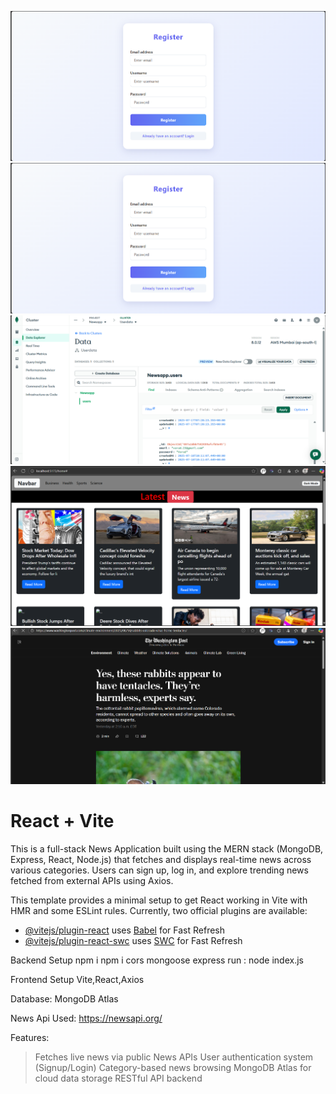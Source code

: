 ![image alt](https://github.com/Varadgheware/Newsapp/blob/6f25d272f3887fb52efb6d1063d9091cd4507f71/Screenshot%202025-08-15%20185256.png)
![image alt](https://github.com/Varadgheware/Newsapp/blob/6f25d272f3887fb52efb6d1063d9091cd4507f71/Screenshot%202025-08-15%20185256.png)
![image alt](https://github.com/Varadgheware/Newsapp/blob/6f25d272f3887fb52efb6d1063d9091cd4507f71/Screenshot%202025-08-15%20185544.png)
![image alt](https://github.com/Varadgheware/Newsapp/blob/6f25d272f3887fb52efb6d1063d9091cd4507f71/Screenshot%202025-08-15%20185604.png)
![image alt](https://github.com/Varadgheware/Newsapp/blob/6f25d272f3887fb52efb6d1063d9091cd4507f71/Screenshot%202025-08-15%20185633.png)
# React + Vite
This is a full-stack News Application built using the MERN stack (MongoDB, Express, React, Node.js) that fetches and displays real-time news across various categories. Users can sign up, log in, and explore trending news fetched from external APIs using Axios.

This template provides a minimal setup to get React working in Vite with HMR and some ESLint rules.
Currently, two official plugins are available:

- [@vitejs/plugin-react](https://github.com/vitejs/vite-plugin-react/blob/main/packages/plugin-react) uses [Babel](https://babeljs.io/) for Fast Refresh
- [@vitejs/plugin-react-swc](https://github.com/vitejs/vite-plugin-react/blob/main/packages/plugin-react-swc) uses [SWC](https://swc.rs/) for Fast Refresh


Backend Setup
npm i
npm i cors mongoose express
run : node index.js

Frontend Setup
Vite,React,Axios

Database: MongoDB Atlas 

News Api Used: https://newsapi.org/

Features:
> Fetches live news via public News APIs
> User authentication system (Signup/Login)
> Category-based news browsing
> MongoDB Atlas for cloud data storage
> RESTful API backend



